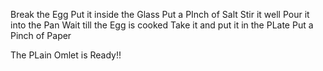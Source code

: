 Break the Egg
Put it inside the Glass
Put a PInch of Salt 
Stir it well
Pour it into the Pan
Wait till the Egg is cooked
Take it and put it in the PLate
Put a Pinch of Paper 

The PLain Omlet is Ready!!
